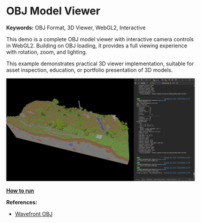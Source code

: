 # OBJ Model Viewer

**Keywords:** OBJ Format, 3D Viewer, WebGL2, Interactive

This demo is a complete OBJ model viewer with interactive camera controls in WebGL2. Building on OBJ loading, it provides a full viewing experience with rotation, zoom, and lighting.

This example demonstrates practical 3D viewer implementation, suitable for asset inspection, education, or portfolio presentation of 3D models.

![image](showcase.jpg)

**[How to run](../how_to_run.md)**

**References:**

* [Wavefront OBJ]

[Wavefront OBJ]: https://uk.wikipedia.org/wiki/Wavefront_OBJ
